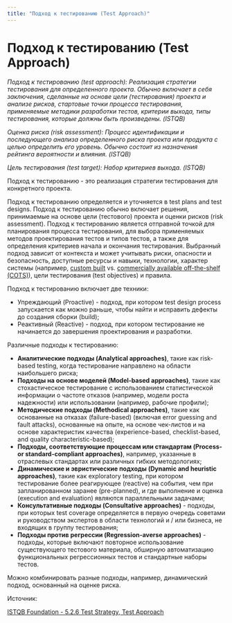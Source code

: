 ```yaml
---
title: "Подход к тестированию (Test Approach)"
---
```


# Подход к тестированию (Test Approach)

_Подход к тестированию (test approach): Реализация стратегии тестирования для определенного проекта. Обычно включает в себя заключения, сделанные на основе цели (тестирования) проекта и анализе рисков, стартовые точки процесса тестирования, применяемые методики разработки тестов, критерии выхода, типы тестирования, которые должны быть произведены. (ISTQB)_

_Оценка риска (risk assessment): Процесс идентификации и последующего анализа определенного риска проекта или продукта с целью определить его уровень. Обычно состоит из назначения рейтинга вероятности и влияния. (ISTQB)_

_Цель тестирования (test target): Набор критериев выхода. (ISTQB)_

Подход к тестированию - это реализация стратегии тестирования для конкретного проекта.

Подход к тестированию определяется и уточняется в test plans and test designs. Подход к тестированию обычно включает решения, принимаемые на основе цели (тестового) проекта и оценки рисков (risk assessment). Подход к тестированию является отправной точкой для планирования процесса тестирования, для выбора применяемых методов проектирования тестов и типов тестов, а также для определения критериев начала и окончания тестирования. Выбранный подход зависит от контекста и может учитывать риски, опасности и безопасность, доступные ресурсы и навыки, технологии, характер системы (например, [custom built](https://en.wikipedia.org/wiki/Custom\_software) vs. [commercially available off-the-shelf (COTS)](https://en.wikipedia.org/wiki/Commercial\_off-the-shelf)), цели тестирования (test objectives) и правила.

Подход к тестированию включает две техники:

* Упреждающий (Proactive) - подход, при котором test design process запускается как можно раньше, чтобы найти и исправить дефекты до создания сборки (build);
* Реактивный (Reactive) - подход, при котором тестирование не начинается до завершения проектирования и разработки.

Различные подходы к тестированию:

* **Аналитические подходы (Analytical approaches)**, такие как risk-based testing, когда тестирование направлено на области наибольшего риска;
* **Подходы на основе моделей (Model-based approaches)**, такие как стохастическое тестирование с использованием статистической информации о частоте отказов (например, модели роста надежности) или использовании (например, рабочие профили);
* **Методические подходы (Methodical approaches)**, такие как основанные на отказах (failure-based) (включая error guessing and fault attacks), основанные на опыте, на основе чек-листов и на основе характеристик качества (experience-based, checklist-based, and quality characteristic-based);
* **Подходы, соответствующие процессам или стандартам (Process- or standard-compliant approaches)**, например, указанные в отраслевых стандартах или различных гибких методологиях;
* **Динамические и эвристические подходы (Dynamic and heuristic approaches)**, такие как exploratory testing, при котором тестирование более реагирующее (reactive) на события, чем при запланированном заранее (pre-planned), и где выполнение и оценка (execution and evaluation) являются параллельными задачами;
* **Консультативные подходы (Consultative approaches)** - подходы, при которых test coverage определяется в первую очередь советами и руководством экспертов в области технологий и / или бизнеса, не входящих в группу тестирования;
* **Подходы против регрессии (Regression-averse approaches)** - подходы, которые включают повторное использование существующего тестового материала, обширную автоматизацию функциональных регрессионных тестов и стандартные наборы тестов.

Можно комбинировать разные подходы, например, динамический подход, основанный на оценке риска.

Источник:

[ISTQB Foundation - 5.2.6 Test Strategy, Test Approach](https://istqbfoundation.wordpress.com/2017/09/18/test-strategy-test-approach/)
